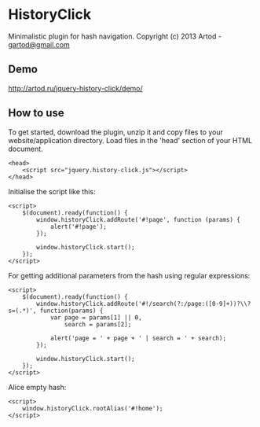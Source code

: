 HistoryClick
========

Minimalistic plugin for hash navigation.
Copyright (c) 2013 Artod - gartod@gmail.com

Demo
----------

http://artod.ru/jquery-history-click/demo/

How to use
----------

To get started, download the plugin, unzip it and copy files to your website/application directory.
Load files in the 'head' section of your HTML document.

    <head>		
        <script src="jquery.history-click.js"></script>
    </head>

Initialise the script like this:

    <script>
        $(document).ready(function() {
			window.historyClick.addRoute('#!page', function (params) {
				alert('#!page');
			});
			
			window.historyClick.start();
        });
    </script>
	
For getting additional parameters from the hash using regular expressions:

    <script>
        $(document).ready(function() {
			window.historyClick.addRoute('#!/search(?:/page:([0-9]+))?\\?s=(.*)', function(params) {
				var page = params[1] || 0,
					search = params[2];
					
				alert('page = ' + page + ' | search = ' + search);
			});
			
			window.historyClick.start();
        });
    </script>
	
Alice empty hash:

    <script>
        window.historyClick.rootAlias('#!home');
    </script>